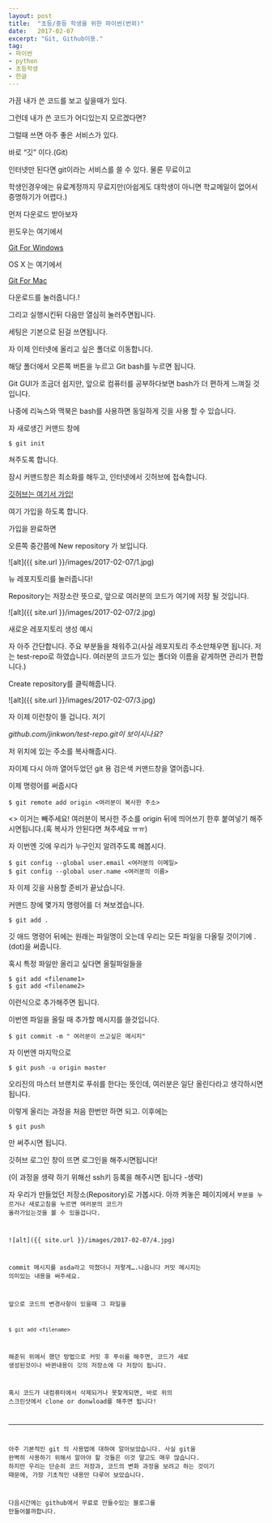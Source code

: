 ```yaml
---
layout: post
title:  "초등/중등 학생을 위한 파이썬(번외)"
date:   2017-02-07
excerpt: "Git, Github이용."
tag:
- 파이썬 
- python
- 초등학생
- 한글
---
```



가끔 내가 쓴 코드를 보고 싶을때가 있다.

그런데 내가 쓴 코드가 어디있는지 모르겠다면?

그럴때 쓰면 아주 좋은 서비스가 있다.

바로 “깃” 이다.(Git)

인터넷만 된다면 git이라는 서비스를 쓸 수 있다. 물론 무료이고

학생인경우에는 유료계정까지 무료지만(아쉽게도 대학생이 아니면 학교메일이 없어서 증명하기가 어렵다.)

먼저 다운로드 받아보자

윈도우는 여기에서

[Git For Windows](https://git-for-windows.github.io/)

OS X 는 여기에서

[Git For Mac](https://git-scm.com/)

다운로드를 눌러줍니다.!

그리고 실행시킨뒤 다음만 열심히 눌러주면됩니다.

세팅은 기본으로 된걸 쓰면됩니다.

자 이제 인터넷에 올리고 싶은 폴더로 이동합니다.

해당 폴더에서 오른쪽 버튼을 누르고 Git bash를 누르면 됩니다.

Git GUI가 조금더 쉽지만, 앞으로 컴퓨터를 공부하다보면 bash가 더 편하게 느껴질 것입니다.

나중에 리눅스와 맥북은 bash를 사용하면 동일하게 깃을 사용 할 수 있습니다.

자 새로생긴 커맨드 창에

    $ git init

쳐주도록 합니다.

잠시 커맨드창은 최소화를 해두고, 인터넷에서 깃허브에 접속합니다.

[깃허브는 여기서 가입!](https://github.com)

여기 가입을 하도록 합니다.

가입을 완료하면

오른쪽 중간쯤에 New repository 가 보입니다.

![alt]({{ site.url }}/images/2017-02-07/1.jpg)

뉴 레포지토리를 눌러줍니다!

Repository는 저장소란 뜻으로, 앞으로 여러분의 코드가 여기에 저장 될 것입니다.

![alt]({{ site.url }}/images/2017-02-07/2.jpg)


새로운 레포지토리 생성 예시

자 아주 간단합니다. 주요 부분들을 채워주고(사실 레포지토리 주소만채우면 됩니다. 저는 test-repo로 하였습니다. 여러분의 코드가 있는 폴더와 이름을 같게하면 관리가 편합니다.)

Create repository를 클릭해줍니다.

![alt]({{ site.url }}/images/2017-02-07/3.jpg)

자 이제 이런창이 뜰 겁니다. 저기

*github.com/jinkwon/test-repo.git이 보이시나요?*

저 위치에 있는 주소를 복사해줍시다.

자이제 다시 아까 열어두었던 git 용 검은색 커맨드창을 열어줍니다.

이제 명령어를 써줍시다

    $ git remote add origin <여러분이 복사한 주소>

<> 이거는 빼주세요! 여러분이 복사한 주소를 origin 뒤에 띄어쓰기 한후 붙여넣기 해주시면됩니다.(혹 복사가 안된다면 쳐주세요 ㅠㅠ)

자 이번엔 깃에 우리가 누구인지 알려주도록 해봅시다.

    $ git config --global user.email <여러분의 이메일>
    $ git config --global user.name <여러분의 이름>

자 이제 깃을 사용할 준비가 끝났습니다.

커맨드 창에 몇가지 명령어를 더 쳐보겠습니다.

    $ git add .

깃 애드 명령어 뒤에는 원래는 파일명이 오는데 우리는 모든 파일을 다올릴 것이기에 . (dot)을 써줍니다.

혹시 특정 파일만 올리고 싶다면 올릴파일들을

    $ git add <filename1>
    $ git add <filename2>

이런식으로 추가해주면 됩니다.

이번엔 파일을 올릴 때 추가할 메시지를 쓸것입니다.

    $ git commit -m " 여러분이 쓰고싶은 메시지"

자 이번엔 마지막으로

    $ git push -u origin master 

오리진의 마스터 브랜치로 푸쉬를 한다는 뜻인데, 여러분은 일단 올린다라고 생각하시면됩니다.

이렇게 올리는 과정을 처음 한번만 하면 되고. 이후에는

    $ git push

만 써주시면 됩니다.

깃허브 로그인 창이 뜨면 로그인을 해주시면됩니다!

(이 과정을 생략 하기 위해선 ssh키 등록을 해주시면 됩니다 -생략)

자 우리가 만들었던 저장소(Repository)로 가봅시다. 아까 켜놓은 페이지에서 <Code>부분을 누르거나 새로고침을 누르면 여러분의 코드가 올라가있는것을 볼 수 있을겁니다.

![alt]({{ site.url }}/images/2017-02-07/4.jpg)

commit 메시지를 asda라고 막쳤더니 저렇게….나옵니다 커밋 메시지는 의미있는 내용을 써주세요.

앞으로 코드의 변경사항이 있을때 그 파일을

    $ git add <filename> 

해준뒤 위에서 했던 방법으로 커밋 후 푸쉬를 해주면, 코드가 새로 생성된것이나 바뀐내용이 깃의 저장소에 다 저장이 됩니다.

혹시 코드가 내컴퓨터에서 삭제되거나 못찾게되면, 바로 위의 스크린샷에서 clone or donwload를 해주면 됩니다!

---

아주 기본적인 git 의 사용법에 대하여 알아보았습니다. 사실 git을 완벽히 사용하기 위해서 알아야 할 것들은 이것 말고도 매우 많습니다. 하지만 우리는 단순히 코드 저장과, 코드의 변화 과정을 보려고 하는 것이기 때문에, 가장 기초적인 내용만 다루어 보았습니다.

다음시간에는 github에서 무료로 만들수있는 블로그를 만들어볼까합니다.
